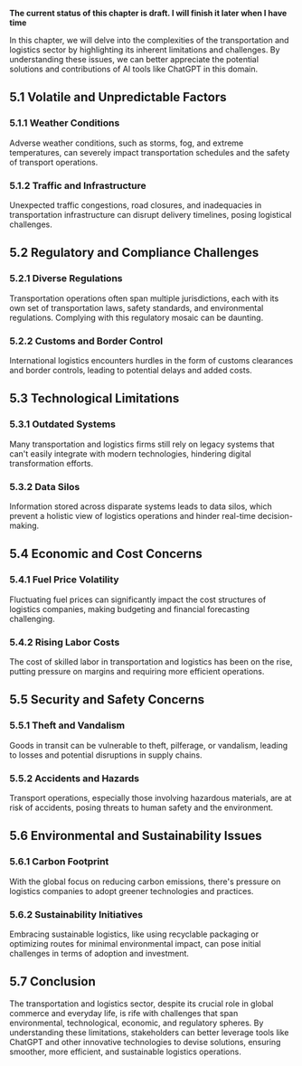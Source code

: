 **The current status of this chapter is draft. I will finish it later when I have time**

In this chapter, we will delve into the complexities of the transportation and logistics sector by highlighting its inherent limitations and challenges. By understanding these issues, we can better appreciate the potential solutions and contributions of AI tools like ChatGPT in this domain.

5.1 Volatile and Unpredictable Factors
--------------------------------------

### 5.1.1 Weather Conditions

Adverse weather conditions, such as storms, fog, and extreme temperatures, can severely impact transportation schedules and the safety of transport operations.

### 5.1.2 Traffic and Infrastructure

Unexpected traffic congestions, road closures, and inadequacies in transportation infrastructure can disrupt delivery timelines, posing logistical challenges.

5.2 Regulatory and Compliance Challenges
----------------------------------------

### 5.2.1 Diverse Regulations

Transportation operations often span multiple jurisdictions, each with its own set of transportation laws, safety standards, and environmental regulations. Complying with this regulatory mosaic can be daunting.

### 5.2.2 Customs and Border Control

International logistics encounters hurdles in the form of customs clearances and border controls, leading to potential delays and added costs.

5.3 Technological Limitations
-----------------------------

### 5.3.1 Outdated Systems

Many transportation and logistics firms still rely on legacy systems that can't easily integrate with modern technologies, hindering digital transformation efforts.

### 5.3.2 Data Silos

Information stored across disparate systems leads to data silos, which prevent a holistic view of logistics operations and hinder real-time decision-making.

5.4 Economic and Cost Concerns
------------------------------

### 5.4.1 Fuel Price Volatility

Fluctuating fuel prices can significantly impact the cost structures of logistics companies, making budgeting and financial forecasting challenging.

### 5.4.2 Rising Labor Costs

The cost of skilled labor in transportation and logistics has been on the rise, putting pressure on margins and requiring more efficient operations.

5.5 Security and Safety Concerns
--------------------------------

### 5.5.1 Theft and Vandalism

Goods in transit can be vulnerable to theft, pilferage, or vandalism, leading to losses and potential disruptions in supply chains.

### 5.5.2 Accidents and Hazards

Transport operations, especially those involving hazardous materials, are at risk of accidents, posing threats to human safety and the environment.

5.6 Environmental and Sustainability Issues
-------------------------------------------

### 5.6.1 Carbon Footprint

With the global focus on reducing carbon emissions, there's pressure on logistics companies to adopt greener technologies and practices.

### 5.6.2 Sustainability Initiatives

Embracing sustainable logistics, like using recyclable packaging or optimizing routes for minimal environmental impact, can pose initial challenges in terms of adoption and investment.

5.7 Conclusion
--------------

The transportation and logistics sector, despite its crucial role in global commerce and everyday life, is rife with challenges that span environmental, technological, economic, and regulatory spheres. By understanding these limitations, stakeholders can better leverage tools like ChatGPT and other innovative technologies to devise solutions, ensuring smoother, more efficient, and sustainable logistics operations.
